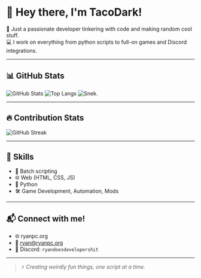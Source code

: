 # 👋 Hey there, I'm TacoDark!

🌌 Just a passionate developer tinkering with code and making random cool stuff.  
💻 I work on everything from python scripts to full-on games and Discord integrations.

---

## 📊 GitHub Stats

![GitHub Stats](https://github-readme-stats.vercel.app/api?username=TacoDark&show_icons=true&theme=tokyonight&count_private=true)
![Top Langs](https://github-readme-stats.vercel.app/api/top-langs/?username=TacoDark&layout=compact&theme=tokyonight)
![Snek.](https://raw.githubusercontent.com/xiyaowong/commit-snake/refs/heads/snk/snk.svg)

---

## 🔥 Contribution Stats

![GitHub Streak](https://streak-stats.demolab.com/?user=TacoDark&theme=tokyonight)

---

## 🧠 Skills

- 💾 Batch scripting
- 🌐 Web (HTML, CSS, JS)
- 🐍 Python
- 🛠 Game Development, Automation, Mods

---

## 📬 Connect with me!

- 🌐 ryanpc.org
- :email: ryan@ryanpc.org
- 💬 Discord: `ryandoesdevelopershit`

---

> ⚡ *Creating weirdly fun things, one script at a time.*
